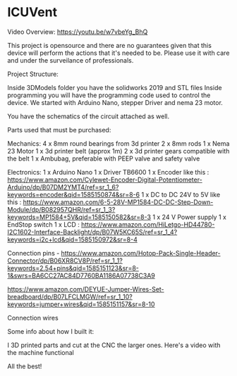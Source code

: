 # ICUVent

Video Overview: https://youtu.be/w7vbeYg_BhQ

This project is opensource and there are no guarantees given that this device 
will perform the actions that it's needed to be. Please use it with care and 
under the surveilance of professionals.



Project Structure:

Inside 3DModels folder you have the solidworks 2019 and STL files 
Inside programming you will have the programming code used to control the device.
We started with Arduino Nano, stepper Driver and nema 23 motor.

You have the schematics of the circuit attached as well.


Parts used that must be purchased: 

Mechanics:
4 x 8mm round bearings from 3d printer
2 x 8mm rods
1 x Nema 23 Motor
1 x 3d printer belt (approx 1m)
2 x 3d printer gears compatible with the belt
1 x Ambubag, preferable with PEEP valve and safety valve


Electronics: 
1 x Arduino Nano
1 x Driver TB6600
1 x Encoder like this : https://www.amazon.com/Cylewet-Encoder-Digital-Potentiometer-Arduino/dp/B07DM2YMT4/ref=sr_1_6?keywords=encoder&qid=1585150874&sr=8-6
1 x DC to DC 24V to 5V like this : https://www.amazon.com/6-5-28V-MP1584-DC-DC-Step-Down-Module/dp/B082957QHR/ref=sr_1_3?keywords=MP1584+5V&qid=1585150582&sr=8-3
1 x 24 V Power supply
1 x EndStop switch
1 x LCD : https://www.amazon.com/HiLetgo-HD44780-I2C1602-Interface-Backlight/dp/B07W5KC65S/ref=sr_1_4?keywords=i2c+lcd&qid=1585150972&sr=8-4

Connection pins - https://www.amazon.com/Hotop-Pack-Single-Header-Connector/dp/B06XR8CV8P/ref=sr_1_1?keywords=2.54+pins&qid=1585151123&sr=8-1&swrs=BA6CC27AC84D7760BA1186A07738C3A9

https://www.amazon.com/DEYUE-Jumper-Wires-Set-breadboard/dp/B07LFCLMGW/ref=sr_1_10?keywords=jumper+wires&qid=1585151157&sr=8-10

Connection wires




Some info about how I built it:

I 3D printed parts and cut at the CNC the larger ones.
Here's a video with the machine functional

All the best!